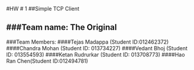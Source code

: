 #HW # 1
##Simple TCP Client

###Team name: The Original
----

###Team Members: 
####Tejas Madappa (Student ID:012462372)
####Chandra Mohan (Student ID: 013734227) 
####Vedant Bhoj (Student ID: 013554593)
####Ketan Rudrurkar (Student ID: 013708773)
####Hao Ran Chen(Student ID:012494781)
